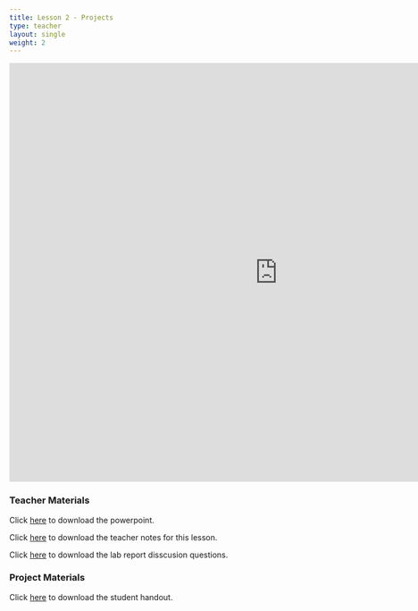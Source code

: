 ```yaml
---
title: Lesson 2 - Projects
type: teacher
layout: single
weight: 2
---
```


<iframe src="https://docs.google.com/presentation/d/e/2PACX-1vR8BVGJH_k187WYTpzz8xLqP2os0eavSXin_50mZ4dYy1ANtOCXPCBPWu6Hf1nQ30g0N7sEUYaNROEp/embed?start=false&loop=false&delayms=3000" frameborder="0" width="960" height="749" allowfullscreen="true" mozallowfullscreen="true" webkitallowfullscreen="true"></iframe>

### Teacher Materials

Click <a href="https://docs.google.com/presentation/d/1ZP0vkJ3dCfWRZwSB_1yBzu0hdZH2p8A_fSI67XLhSZA/edit?usp=sharing" target="_blank">here</a> to download the powerpoint.

Click <a href="https://docs.google.com/document/d/1fQwR3E8Rxqq3u9qFpWwLoTrH5nvzj3a0ijgfCQGaJWA/edit?usp=sharing" target="_blank">here</a> to download the teacher notes for this lesson.

Click <a href="https://docs.google.com/document/d/1AyS1_rYW9AaPkI1QBZ-iZPleoxb8eil9_O9W4yppgVY/edit?usp=sharing" target="_blank">here</a> to download the lab report disscusion questions.

### Project Materials

Click <a href="https://docs.google.com/document/d/16wVGNGSJFc1Rjxtza9PcJGnMvkorO4FKcJtTDzS1nvY/edit?usp=sharing" target="_blank">here</a> to download the student handout.
